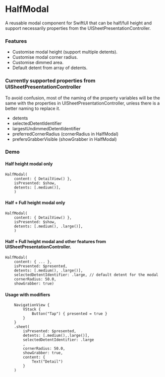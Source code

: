 # HalfModal

A reusable modal component for SwiftUI that can be half/full height and support necessarily properties from the UISheetPresentationController.

### Features
- Customise modal height (support multiple detents).
- Customise modal corner radius.
- Customise dimmed area.
- Default detent from array of detents.  

### Currently supported properties from UISheetPresentationController
To avoid confusion, most of the naming of the property variables will be the same with the properties in UISheetPresentationController, unless there is a better naming to replace it.
- detents
- selectedDetentIdentifier
- largestUndimmedDetentIdentifier
- preferredCornerRadius (cornerRadius in HalfModal)
- prefersGrabberVisible (showGrabber in HalfModal)

### Demo

#### Half height modal only
```
HalfModal(
    content: { DetailView() }, 
    isPresented: $show,
    detents: [.medium()],
    )
```

#### Half + Full height modal only
```
HalfModal(
    content: { DetailView() }, 
    isPresented: $show,
    detents: [.medium(), .large()],
    )
```

#### Half + Full height modal and other features from UISheetPresentationController.
```
HalfModal(
    content: { ... }, 
    isPresented: $presented, 
    detents: [.medium(), .large()], 
    selectedDetentIdentifier: .large, // default detent for the modal
    cornerRadius: 50.0, 
    showGrabber: true) 
```

#### Usage with modifiers
```
    NavigationView {
        VStack {
            Button("Tap") { presented = true }
        }
    }
    .sheet(
        isPresented: $presented,
        detents: [.medium(),.large()],
        selectedDetentIdentifier: .large
        ,
        cornerRadius: 50.0,
        showGrabber: true, 
        content: {
            Text("Detail")
        }
    )
```
